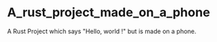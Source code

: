# A_rust_project_made_on_a_phone
A Rust Project which says "Hello, world !" but is made on a phone.
